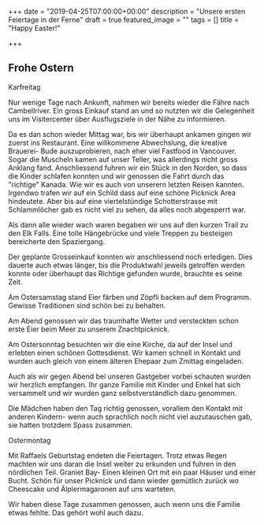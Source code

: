 +++
date = "2019-04-25T07:00:00+00:00"
description = "Unsere ersten Feiertage in der Ferne"
draft = true
featured_image = ""
tags = []
title = "Happy Easter!"

+++
## Frohe Ostern

Karfreitag

Nur wenige Tage nach Ankunft, nahmen wir bereits wieder die Fähre nach Cambellriver. Ein gross Einkauf stand an und so nutzten wir die Gelegenheit uns im Visitercenter über Ausflugsziele in der Nähe zu informieren.

Da es dan schon wieder Mittag war, bis wir überhaupt ankamen gingen wir zuerst ins Restaurant. Eine willkommene Abwechslung, die kreative Brauerei- Bude auszuprobieren, nach eher viel Fastfood in Vancouver. Sogar die Muscheln kamen auf unser Teller, was allerdings nicht gross Anklang fand. Anschliessend fuhren wir ein Stück in den Norden, so dass die Kinder schlafen konnten und wir genossen die Fahrt durch das "richtige" Kanada. Wie wir es auch von unserern letzten Reisen kannten. Irgendwo trafen wir auf ein Schild dass auf eine schöne Picknick Area hindeutete. Aber bis auf eine viertelstündige Schotterstrasse mit Schlammlöcher gab es nicht viel zu sehen, da alles noch abgesperrt war.

Als dann alle wieder wach waren begaben wir uns auf den kurzen Trail zu den Elk Falls. Eine tolle Hängebrücke und viele Treppen zu besteigen bereicherte den Spaziergang.

Der geplante Grosseinkauf konnten wir anschliessend noch erledigen. Dies dauerte auch etwas länger, bis die Produktwahl jeweils getroffen werden konnte oder überhaupt das Richtige gefunden wurde, brauchte es seine Zeit.

Am Ostersamstag stand Eier färben und Zöpfli backen auf dem Programm. Gewisse Traditionen sind schön bei zu behalten.

Am Abend genossen wir das traumhafte Wetter und versteckten schon erste Eier beim Meer zu unserem Znachtpicknick.

Am Ostersonntag besuchten wir die eine Kirche, da auf der Insel und erlebten einen schönen Gottesdienst. Wir kamen schnell in Kontakt und wurden auch gleich von einem älteren Ehepaar zum Zmittag eingeladen.

Auch als wir gegen Abend bei unseren Gastgeber vorbei schauten wurden wir herzlich empfangen. Ihr ganze Familie mit Kinder und Enkel hat sich versammelt und wir wurden ganz selbstverständlich dazu genommen.

Die Mädchen haben den Tag richtig genossen, vorallem den Kontakt mit anderen Kindern- wenn auch sprachlich noch nicht viel auzutauschen gab, sie hatten trotzdem Spass zusammen.

Ostermontag

Mit Raffaels Geburtstag endeten die Feiertagen. Trotz etwas Regen machten wir uns daran die Insel weiter zu erkunden und fuhren in den nördlichen Teil. Graniet Bay- Einen kleinen Ort mit ein paar Häuser und einer Bucht. Schön für unser Picknick und dann wieder gemütlich zurück wo Cheescake und Älplermagaronen auf uns warteten.

Wir haben diese Tage zusammen genossen, auch wenn uns die Familie etwas fehlte. Das gehört wohl auch dazu.